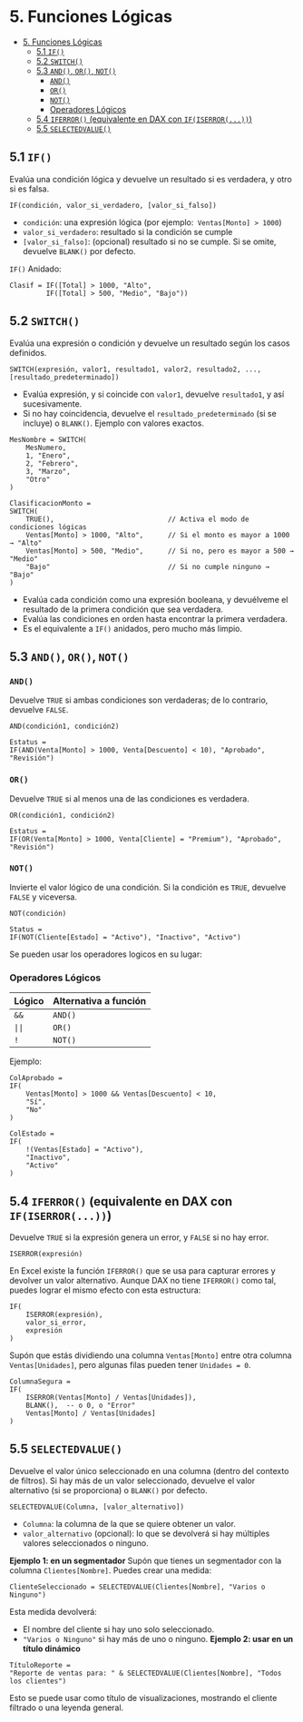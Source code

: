 # 5. Funciones Lógicas
- [5. Funciones Lógicas](#5-funciones-lógicas)
  - [5.1 `IF()`](#51-if)
  - [5.2 ``SWITCH()``](#52-switch)
  - [5.3 `AND()`, `OR()`, `NOT()`](#53-and-or-not)
    - [`AND()`](#and)
    - [`OR()`](#or)
    - [`NOT()`](#not)
    - [Operadores Lógicos](#operadores-lógicos)
  - [5.4 `IFERROR()` (equivalente en DAX con `IF(ISERROR(...))`)](#54-iferror-equivalente-en-dax-con-ifiserror)
  - [5.5 `SELECTEDVALUE()`](#55-selectedvalue)

## 5.1 `IF()`
Evalúa una condición lógica y devuelve un resultado si es verdadera, y otro si es falsa.
````dax
IF(condición, valor_si_verdadero, [valor_si_falso])
````
- ``condición``: una expresión lógica (por ejemplo:`` Ventas[Monto] > 1000``)
- ``valor_si_verdadero``: resultado si la condición se cumple
- ``[valor_si_falso]``: (opcional) resultado si no se cumple. Si se omite, devuelve ``BLANK()`` por defecto.

`IF()` Anidado:
````dax
Clasif = IF([Total] > 1000, "Alto",
         IF([Total] > 500, "Medio", "Bajo"))
````
## 5.2 ``SWITCH()``
Evalúa una expresión o condición y devuelve un resultado según los casos definidos.
````dax
SWITCH(expresión, valor1, resultado1, valor2, resultado2, ..., [resultado_predeterminado])
````
- Evalúa expresión, y si coincide con ``valor1``, devuelve ``resultado1``, y así sucesivamente.
- Si no hay coincidencia, devuelve el ``resultado_predeterminado`` (si se incluye) o ``BLANK()``.
Ejemplo con valores exactos.
````dax
MesNombre = SWITCH(
    MesNumero,
    1, "Enero",
    2, "Febrero",
    3, "Marzo",
    "Otro"
)
````
````dax
ClasificacionMonto = 
SWITCH(
    TRUE(),                            // Activa el modo de condiciones lógicas
    Ventas[Monto] > 1000, "Alto",      // Si el monto es mayor a 1000 → "Alto"
    Ventas[Monto] > 500, "Medio",      // Si no, pero es mayor a 500 → "Medio"
    "Bajo"                             // Si no cumple ninguno → "Bajo"
)
````
- Evalúa cada condición como una expresión booleana, y devuélveme el resultado de la primera condición que sea verdadera.
- Evalúa las condiciones en orden hasta encontrar la primera verdadera.
- Es el equivalente a ``IF()`` anidados, pero mucho más limpio.
## 5.3 `AND()`, `OR()`, `NOT()`
### `AND()`
Devuelve ``TRUE`` si ambas condiciones son verdaderas; de lo contrario, devuelve ``FALSE``.
````dax
AND(condición1, condición2)
````
````dax
Estatus =
IF(AND(Venta[Monto] > 1000, Venta[Descuento] < 10), "Aprobado", "Revisión")
````
### `OR()`
Devuelve ``TRUE`` si al menos una de las condiciones es verdadera.
````dax
OR(condición1, condición2)
````
````dax
Estatus =
IF(OR(Venta[Monto] > 1000, Venta[Cliente] = "Premium"), "Aprobado", "Revisión")
````
### `NOT()`
Invierte el valor lógico de una condición. Si la condición es ``TRUE``, devuelve ``FALSE`` y viceversa.
````dax
NOT(condición)
````
````dax
Status =
IF(NOT(Cliente[Estado] = "Activo"), "Inactivo", "Activo")
````
Se pueden usar los operadores logicos en su lugar:
### Operadores Lógicos
| Lógico | Alternativa a función |
|--------|------------------------|
| `&&`   | `AND()`                |
| `\|\|` | `OR()`                 |
| `!`    | `NOT()`                |

Ejemplo:
````dax
ColAprobado = 
IF(
    Ventas[Monto] > 1000 && Ventas[Descuento] < 10,
    "Sí",
    "No"
)
````
````dax
ColEstado = 
IF(
    !(Ventas[Estado] = "Activo"),
    "Inactivo",
    "Activo"
)
````
## 5.4 `IFERROR()` (equivalente en DAX con `IF(ISERROR(...))`)
Devuelve ``TRUE`` si la expresión genera un error, y ``FALSE`` si no hay error.
````dax
ISERROR(expresión)
````
En Excel existe la función ``IFERROR()`` que se usa para capturar errores y devolver un valor alternativo. Aunque DAX no tiene ``IFERROR()`` como tal, puedes lograr el mismo efecto con esta estructura:
````dax
IF(
    ISERROR(expresión),
    valor_si_error,
    expresión
)
````
Supón que estás dividiendo una columna ``Ventas[Monto]`` entre otra columna ``Ventas[Unidades]``, pero algunas filas pueden tener ``Unidades = 0``.
````dax
ColumnaSegura = 
IF(
    ISERROR(Ventas[Monto] / Ventas[Unidades]),
    BLANK(),  -- o 0, o "Error"
    Ventas[Monto] / Ventas[Unidades]
)
````
## 5.5 `SELECTEDVALUE()`
Devuelve el valor único seleccionado en una columna (dentro del contexto de filtros). Si hay más de un valor seleccionado, devuelve el valor alternativo (si se proporciona) o ``BLANK()`` por defecto.
````dax
SELECTEDVALUE(Columna, [valor_alternativo])
````
- ``Columna``: la columna de la que se quiere obtener un valor.
- ``valor_alternativo`` (opcional): lo que se devolverá si hay múltiples valores seleccionados o ninguno.

**Ejemplo 1: en un segmentador**
Supón que tienes un segmentador con la columna ``Clientes[Nombre]``. Puedes crear una medida:
````dax
ClienteSeleccionado = SELECTEDVALUE(Clientes[Nombre], "Varios o Ninguno")
````
Esta medida devolverá:
- El nombre del cliente si hay uno solo seleccionado.
- ``"Varios o Ninguno"`` si hay más de uno o ninguno.
**Ejemplo 2: usar en un título dinámico**
````dax
TítuloReporte = 
"Reporte de ventas para: " & SELECTEDVALUE(Clientes[Nombre], "Todos los clientes")
`````
Esto se puede usar como título de visualizaciones, mostrando el cliente filtrado o una leyenda general.
